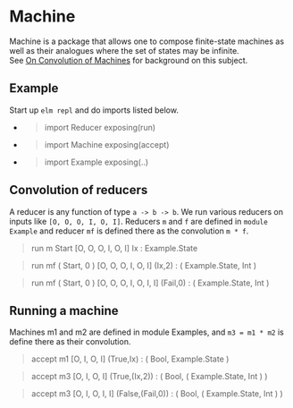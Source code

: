 
Machine
=======

Machine is a package that allows one to compose finite-state
machines as well as their analogues where the set of states
may be infinite.  
See <a href="http://www.knode.io/#@public/661">On Convolution of Machines</a>
for background on this subject.

Example
-------

Start up `elm repl` and do imports
listed below.

* > import Reducer exposing(run)
* > import Machine exposing(accept)
* > import Example exposing(..)

Convolution of reducers
-----------------------

A reducer is any function of type
`a -> b -> b`. We run various reducers
on inputs like `[O, O, O, I, O, I]`.
Reducers `m` and `f` are defined in
`module Example` and reducer `mf` is
defined there as the convolution `m * f`.

> run m Start [O, O, O, I, O, I]
Ix : Example.State

> run mf ( Start, 0 ) [O, O, O, I, O, I]
(Ix,2) : ( Example.State, Int )

> run mf ( Start, 0 ) [O, O, O, I, O, I, I]
(Fail,0) : ( Example.State, Int )

Running a machine
-----------------

Machines m1 and m2 are defined in module Examples,
and `m3 = m1 * m2` is define there as their convolution.

> accept m1 [O, I, O, I]
(True,Ix) : ( Bool, Example.State )

> accept m3 [O, I, O, I]
(True,(Ix,2)) : ( Bool, ( Example.State, Int ) )

> accept m3 [O, I, O, I, I]
(False,(Fail,0)) : ( Bool, ( Example.State, Int ) )
